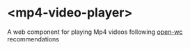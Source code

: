 # \<mp4-video-player>
A web component for playing Mp4 videos following
[open-wc](https://github.com/open-wc/open-wc) recommendations
